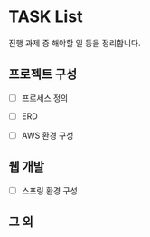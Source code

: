 # TASK List

진행 과제 중 해야할 일 등을 정리합니다.

## 프로젝트 구성

- [ ] 프로세스 정의
- [ ] ERD
- [ ] AWS 환경 구성


## 웹 개발
- [ ] 스프링 환경 구성


## 그 외